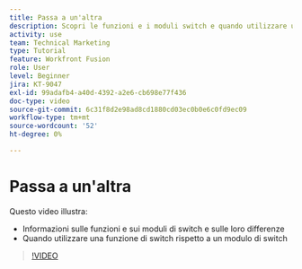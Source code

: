 ```yaml
---
title: Passa a un'altra
description: Scopri le funzioni e i moduli switch e quando utilizzare una funzione switch rispetto a un modulo switch in [!DNL Adobe Workfront Fusion].
activity: use
team: Technical Marketing
type: Tutorial
feature: Workfront Fusion
role: User
level: Beginner
jira: KT-9047
exl-id: 99adafb4-a40d-4392-a2e6-cb698e77f436
doc-type: video
source-git-commit: 6c31f8d2e98ad8cd1880cd03ec0b0e6c0fd9ec09
workflow-type: tm+mt
source-wordcount: '52'
ht-degree: 0%

---
```


# Passa a un&#39;altra

Questo video illustra:

* Informazioni sulle funzioni e sui moduli di switch e sulle loro differenze
* Quando utilizzare una funzione di switch rispetto a un modulo di switch

>[!VIDEO](https://video.tv.adobe.com/v/335288/?quality=12&learn=on)
